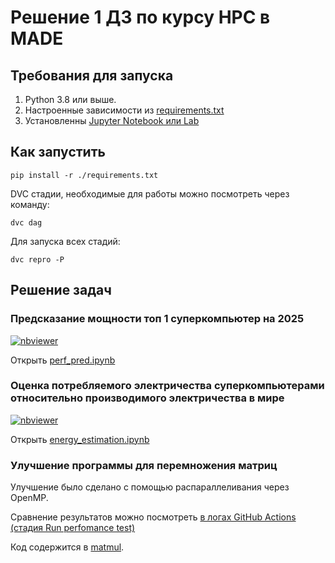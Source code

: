 # Решение 1 ДЗ по курсу HPC в MADE

## Требования для запуска

1. Python 3.8 или выше.
2. Настроенные зависимости из [requirements.txt](requirements.txt)
3. Установленны [Jupyter Notebook или Lab](https://jupyter.org/)

## Как запустить

```
pip install -r ./requirements.txt
```

DVC стадии, необходимые для работы можно посмотреть через команду:
```
dvc dag
```

Для запуска всех стадий:
```
dvc repro -P
```

## Решение задач

### Предсказание мощности топ 1 суперкомпьютер на 2025

[![nbviewer](https://raw.githubusercontent.com/jupyter/design/master/logos/Badges/nbviewer_badge.svg)](https://nbviewer.jupyter.org/github/KernelA/made-hpc-hw1/blob/master/perf_pred.ipynb)

Открыть [perf_pred.ipynb](perf_pred.ipynb)

### Оценка потребляемого электричества суперкомпьютерами относительно производимого электричества в мире

[![nbviewer](https://raw.githubusercontent.com/jupyter/design/master/logos/Badges/nbviewer_badge.svg)](https://nbviewer.jupyter.org/github/KernelA/made-hpc-hw1/blob/master/energy_estimation.ipynb)

Открыть [energy_estimation.ipynb](energy_estimation.ipynb)


### Улучшение программы для перемножения матриц

Улучшение было сделано с помощью распараллеливания через OpenMP.

Сравнение результатов можно посмотреть [в логах GitHub Actions (стадия Run perfomance test)](https://github.com/KernelA/made-hpc-hw1/actions/workflows/cpp-build.yaml)

Код содержится в [matmul](matmul).
